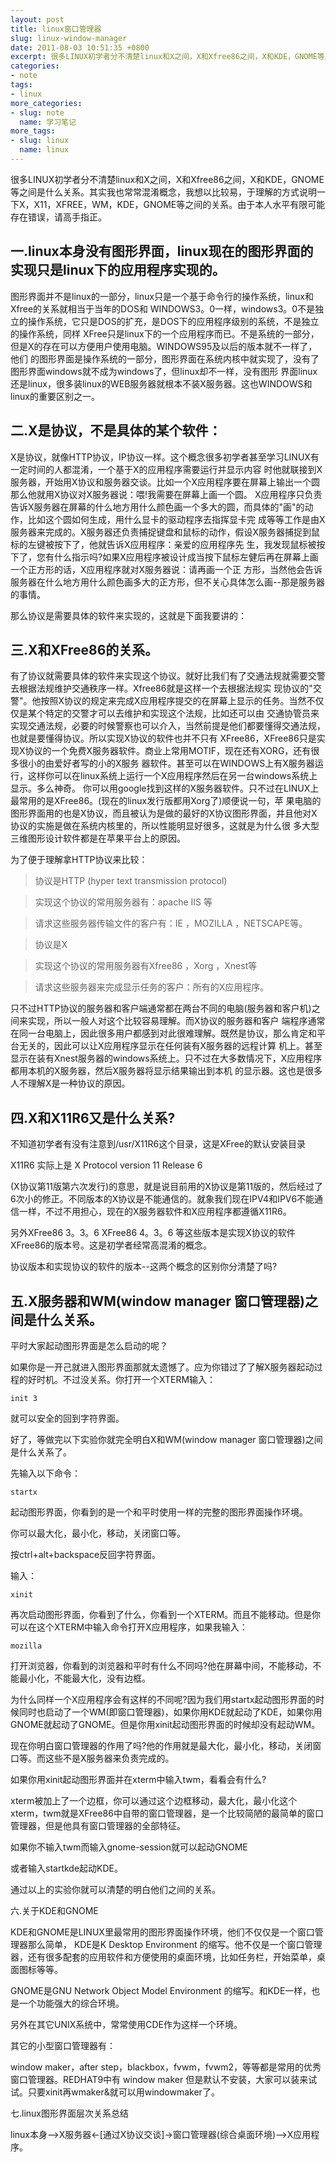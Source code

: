 ```yaml
---
layout: post
title: linux窗口管理器
slug: linux-window-manager
date: 2011-08-03 10:51:35 +0800
excerpt: 很多LINUX初学者分不清楚linux和X之间，X和Xfree86之间，X和KDE，GNOME等之间是什么关系。其实我也常常混淆概念，我想以比较易，于理解的方式说明一下X，X11，XFREE，WM，KDE，GNOME等之间的关系。由于本人水平有限可能存在错误，请高手指正。
categories:
- note
tags:
- linux
more_categories:
- slug: note
  name: 学习笔记
more_tags:
- slug: linux
  name: linux
---
```


很多LINUX初学者分不清楚linux和X之间，X和Xfree86之间，X和KDE，GNOME等之间是什么关系。其实我也常常混淆概念，我想以比较易，于理解的方式说明一下X，X11，XFREE，WM，KDE，GNOME等之间的关系。由于本人水平有限可能存在错误，请高手指正。

## 一.linux本身没有图形界面，linux现在的图形界面的实现只是linux下的应用程序实现的。

图形界面并不是linux的一部分，linux只是一个基于命令行的操作系统，linux和Xfree的关系就相当于当年的DOS和 WINDOWS3。0一样，windows3。0不是独立的操作系统，它只是DOS的扩充，是DOS下的应用程序级别的系统，不是独立的操作系统，同样 XFree只是linux下的一个应用程序而已。不是系统的一部分，但是X的存在可以方便用户使用电脑。WINDOWS95及以后的版本就不一样了，他们 的图形界面是操作系统的一部分，图形界面在系统内核中就实现了，没有了图形界面windows就不成为windows了，但linux却不一样，没有图形 界面linux还是linux，很多装linux的WEB服务器就根本不装X服务器。这也WINDOWS和linux的重要区别之一。


## 二.X是协议，不是具体的某个软件：

X是协议，就像HTTP协议，IP协议一样。这个概念很多初学者甚至学习LINUX有一定时间的人都混淆，一个基于X的应用程序需要运行并显示内容 时他就联接到X服务器，开始用X协议和服务器交谈。比如一个X应用程序要在屏幕上输出一个圆那么他就用X协议对X服务器说：喂!我需要在屏幕上画一个圆。 X应用程序只负责告诉X服务器在屏幕的什么地方用什么颜色画一个多大的圆，而具体的"画"的动作，比如这个圆如何生成，用什么显卡的驱动程序去指挥显卡完 成等等工作是由X服务器来完成的。X服务器还负责捕捉键盘和鼠标的动作，假设X服务器捕捉到鼠标的左键被按下了，他就告诉X应用程序：亲爱的应用程序先 生，我发现鼠标被按下了，您有什么指示吗?如果X应用程序被设计成当按下鼠标左健后再在屏幕上画一个正方形的话，X应用程序就对X服务器说：请再画一个正 方形，当然他会告诉服务器在什么地方用什么颜色画多大的正方形，但不关心具体怎么画--那是服务器的事情。

那么协议是需要具体的软件来实现的，这就是下面我要讲的：

## 三.X和XFree86的关系。

有了协议就需要具体的软件来实现这个协议。就好比我们有了交通法规就需要交警去根据法规维护交通秩序一样。Xfree86就是这样一个去根据法规实 现协议的"交警"。他按照X协议的规定来完成X应用程序提交的在屏幕上显示的任务。当然不仅仅是某个特定的交警才可以去维护和实现这个法规，比如还可以由 交通协管员来实现交通法规，必要的时候警察也可以介入，当然前提是他们都要懂得交通法规，也就是要懂得协议。所以实现X协议的软件也并不只有 XFree86，XFree86只是实现X协议的一个免费X服务器软件。商业上常用MOTIF，现在还有XORG，还有很多很小的由爱好者写的小的X服务 器软件。甚至可以在WINDOWS上有X服务器运行，这样你可以在linux系统上运行一个X应用程序然后在另一台windows系统上显示。多么神奇。 你可以用google找到这样的X服务器软件。只不过在LINUX上最常用的是XFree86。(现在的linux发行版都用Xorg了)顺便说一句，苹 果电脑的图形界面用的也是X协议，而且被认为是做的最好的X协议图形界面，并且他对X协议的实施是做在系统内核里的，所以性能明显好很多，这就是为什么很 多大型三维图形设计软件都是在苹果平台上的原因。

为了便于理解拿HTTP协议来比较：

> 协议是HTTP (hyper text transmission protocol)

> 实现这个协议的常用服务器有：apache IIS 等

> 请求这些服务器传输文件的客户有：IE ，MOZILLA ，NETSCAPE等。

> 协议是X

> 实现这个协议的常用服务器有Xfree86 ，Xorg ，Xnest等

> 请求这些服务器来完成显示任务的客户：所有的X应用程序。

只不过HTTP协议的服务器和客户端通常都在两台不同的电脑(服务器和客户机)之间来实现，所以一般人对这个比较容易理解。而X协议的服务器和客户 端程序通常在同一台电脑上，因此很多用户都感到对此很难理解。既然是协议，那么肯定和平台无关的，因此可以让X应用程序显示在任何装有X服务器的远程计算 机上。甚至显示在装有Xnest服务器的windows系统上。只不过在大多数情况下，X应用程序都用本机的X服务器，然后X服务器将显示结果输出到本机 的显示器。这也是很多人不理解X是一种协议的原因。

## 四.X和X11R6又是什么关系?

不知道初学者有没有注意到/usr/X11R6这个目录，这是XFree的默认安装目录

X11R6 实际上是 X Protocol version 11 Release 6

(X协议第11版第六次发行)的意思，就是说目前用的X协议是第11版的，然后经过了6次小的修正。不同版本的X协议是不能通信的。就象我们现在IPV4和IPV6不能通信一样，不过不用担心，现在的X服务器软件和X应用程序都遵循X11R6。

另外XFree86 3。3。6 XFree86 4。3。6 等这些版本是实现X协议的软件XFree86的版本号。这是初学者经常高混淆的概念。

协议版本和实现协议的软件的版本--这两个概念的区别你分清楚了吗?

## 五.X服务器和WM(window manager 窗口管理器)之间是什么关系。

平时大家起动图形界面是怎么启动的呢？

如果你是一开己就进入图形界面那就太遗憾了。应为你错过了了解X服务器起动过程的好时机。不过没关系。你打开一个XTERM输入：

	init 3

就可以安全的回到字符界面。

好了，等做完以下实验你就完全明白X和WM(window manager 窗口管理器)之间是什么关系了。

先输入以下命令：

	startx

起动图形界面，你看到的是一个和平时使用一样的完整的图形界面操作环境。

你可以最大化，最小化，移动，关闭窗口等。

按ctrl+alt+backspace反回字符界面。

输入：

	xinit

再次启动图形界面，你看到了什么，你看到一个XTERM。而且不能移动。但是你可以在这个XTERM中输入命令打开X应用程序，如果我输入：

	mozilla

打开浏览器，你看到的浏览器和平时有什么不同吗?他在屏幕中间，不能移动，不能最小化，不能最大化，没有边框。

为什么同样一个X应用程序会有这样的不同呢?因为我们用startx起动图形界面的时候同时也启动了一个WM(即窗口管理器)，如果你用KDE就起动了KDE，如果你用GNOME就起动了GNOME。但是你用xinit起动图形界面的时候却没有起动WM。

现在你明白窗口管理器的作用了吗?他的作用就是最大化，最小化，移动，关闭窗口等。而这些不是X服务器来负责完成的。


如果你用xinit起动图形界面并在xterm中输入twm，看看会有什么?

xterm被加上了一个边框，你可以通过这个边框移动，最大化，最小化这个xterm，twm就是XFree86中自带的窗口管理器，是一个比较简陋的最简单的窗口管理器，但是他具有窗口管理器的全部特征。

如果你不输入twm而输入gnome-session就可以起动GNOME

或者输入startkde起动KDE。

通过以上的实验你就可以清楚的明白他们之间的关系。

六.关于KDE和GNOME

KDE和GNOME是LINUX里最常用的图形界面操作环境，他们不仅仅是一个窗口管理器那么简单， KDE是K Desktop Environment 的缩写。他不仅是一个窗口管理器，还有很多配套的应用软件和方便使用的桌面环境，比如任务栏，开始菜单，桌面图标等等。

GNOME是GNU Network Object Model Environment 的缩写。和KDE一样，也是一个功能强大的综合环境。

另外在其它UNIX系统中，常常使用CDE作为这样一个环境。

其它的小型窗口管理器有：

window maker，after step，blackbox，fvwm，fvwm2，等等都是常用的优秀窗口管理器。REDHAT9中有 window maker 但是默认不安装，大家可以装来试试。只要xinit再wmaker&就可以用windowmaker了。

七.linux图形界面层次关系总结

linux本身-->X服务器<-[通过X协议交谈]->窗口管理器(综合桌面环境)-->X应用程序。


